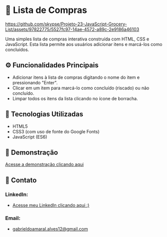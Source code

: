 # 🛒 Lista de Compras

https://github.com/skypse/Projeto-23-JavaScript-Grocery-List/assets/97822775/5527fc97-14ae-4572-a89c-2e9186a46103

Uma simples lista de compras interativa construída com HTML, CSS e JavaScript. Esta lista permite aos usuários adicionar itens e marcá-los como concluídos.

## ⚙️ Funcionalidades Principais

- Adicionar itens à lista de compras digitando o nome do item e pressionando "Enter".
- Clicar em um item para marcá-lo como concluído (riscado) ou não concluído.
- Limpar todos os itens da lista clicando no ícone de borracha.

## 🚀 Tecnologias Utilizadas

- HTML5
- CSS3 (com uso de fonte do Google Fonts)
- JavaScript (ES6)

## 🔗 Demonstração

[Acesse a demonstração clicando aqui](https://skypse.github.io/Projeto-23-JavaScript-Grocery-List/)

## 📧 Contato

### LinkedIn:
- [Acesse meu LinkedIn clicando aqui :)](https://www.linkedin.com/in/gabriel-do-amaral-alves-3a1055236/)

### Email:
- gabrieldoamaral.alves12@gmail.com
